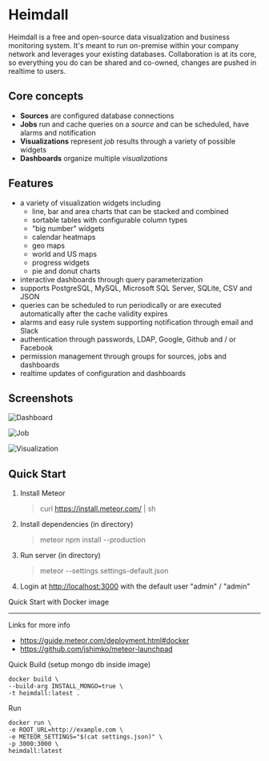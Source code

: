 # Heimdall

Heimdall is a free and open-source data visualization and business monitoring system. It's meant to run on-premise within your company network and leverages your existing databases. Collaboration is at its core, so everything you do can be shared and co-owned, changes are pushed in realtime to users.

## Core concepts

- **Sources** are configured database connections
- **Jobs** run and cache queries on a _source_ and can be scheduled, have alarms and notification
- **Visualizations** represent _job_ results through a variety of possible widgets
- **Dashboards** organize multiple _visualizations_

## Features

- a variety of visualization widgets including
  - line, bar and area charts that can be stacked and combined
  - sortable tables with configurable column types
  - "big number" widgets
  - calendar heatmaps
  - geo maps
  - world and US maps
  - progress widgets
  - pie and donut charts
- interactive dashboards through query parameterization
- supports PostgreSQL, MySQL, Microsoft SQL Server, SQLite, CSV and JSON
- queries can be scheduled to run periodically or are executed automatically after the cache validity expires
- alarms and easy rule system supporting notification through email and Slack
- authentication through passwords, LDAP, Google, Github and / or Facebook
- permission management through groups for sources, jobs and dashboards
- realtime updates of configuration and dashboards

## Screenshots

![](https://raw.githubusercontent.com/hyperborea/heimdall/media/Heimdall_1.png "Dashboard")

![](https://raw.githubusercontent.com/hyperborea/heimdall/media/Heimdall_2.png "Job")

![](https://raw.githubusercontent.com/hyperborea/heimdall/media/Heimdall_3.png "Visualization")

## Quick Start

1. Install Meteor

   > curl https://install.meteor.com/ | sh

2. Install dependencies (in directory)

   > meteor npm install --production

3. Run server (in directory)

   > meteor --settings settings-default.json

4. Login at <http://localhost:3000> with the default user "admin" / "admin"

Quick Start with Docker image

---

Links for more info<br />

- <https://guide.meteor.com/deployment.html#docker>
- <https://github.com/jshimko/meteor-launchpad>

Quick Build (setup mongo db inside image)

```
docker build \
--build-arg INSTALL_MONGO=true \
-t heimdall:latest .
```

Run

```
docker run \
-e ROOT_URL=http://example.com \
-e METEOR_SETTINGS="$(cat settings.json)" \
-p 3000:3000 \
heimdall:latest
```
